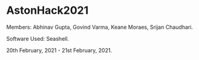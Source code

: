# AstonHack2021
Members: Abhinav Gupta, Govind Varma, Keane Moraes, Srijan Chaudhari.

Software Used: Seashell.

20th February, 2021 - 21st February, 2021.

